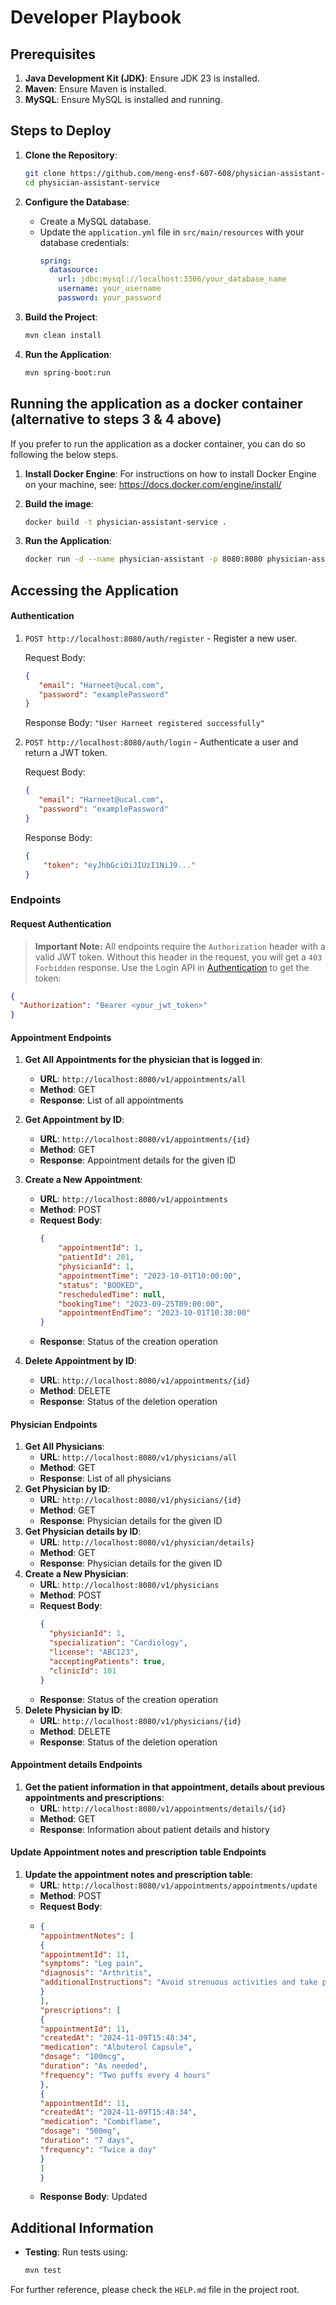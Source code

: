 # Developer Playbook

## Prerequisites

1. **Java Development Kit (JDK)**: Ensure JDK 23 is installed.
2. **Maven**: Ensure Maven is installed.
3. **MySQL**: Ensure MySQL is installed and running.

## Steps to Deploy

1. **Clone the Repository**:
    ```sh
    git clone https://github.com/meng-ensf-607-608/physician-assistant-service.git
    cd physician-assistant-service
    ```

2. **Configure the Database**:
    - Create a MySQL database.
    - Update the `application.yml` file in `src/main/resources` with your database credentials:
        ```yaml
        spring:
          datasource:
            url: jdbc:mysql://localhost:3306/your_database_name
            username: your_username
            password: your_password
        ```

3. **Build the Project**:
    ```sh
    mvn clean install
    ```

4. **Run the Application**:
    ```sh
    mvn spring-boot:run
    ```

## Running the application as a docker container (alternative to steps 3 & 4 above)
If you prefer to run the application as a docker container, you can do so following the below steps.

1. **Install Docker Engine**:
   For instructions on how to install Docker Engine on your machine, see: https://docs.docker.com/engine/install/


2. **Build the image**:
    ```sh
    docker build -t physician-assistant-service .
    ```

3. **Run the Application**:
    ```sh
    docker run -d --name physician-assistant -p 8080:8080 physician-assistant-service 
    ```

## Accessing the Application

#### Authentication

1. `POST http://localhost:8080/auth/register` - Register a new user.

   Request Body:
   ```json
   {
      "email": "Harneet@ucal.com",
      "password": "examplePassword"
   }
   ```
   Response Body: `"User Harneet registered successfully"`

3. `POST http://localhost:8080/auth/login` - Authenticate a user and return a JWT token.

   Request Body:
   ```json
   {
      "email": "Harneet@ucal.com",
      "password": "examplePassword"
   }
    ```
   Response Body:
      ```json
      {
          "token": "eyJhbGciOiJIUzI1NiJ9..."
      }
      ```

### Endpoints

#### Request Authentication
> **Important Note:** All endpoints require the `Authorization` header with a valid JWT token.
> Without this header in the request, you will get a `403 Forbidden` response.
> Use the Login API in [Authentication](#Authentication) to get the token:
   ```json
   {
     "Authorization": "Bearer <your_jwt_token>"
   }
   ```
#### Appointment Endpoints

1. **Get All Appointments for the physician that is logged in**:
    - **URL**: `http://localhost:8080/v1/appointments/all`
    - **Method**: GET
    - **Response**: List of all appointments

2. **Get Appointment by ID**:
    - **URL**: `http://localhost:8080/v1/appointments/{id}`
    - **Method**: GET
    - **Response**: Appointment details for the given ID

4. **Create a New Appointment**:
    - **URL**: `http://localhost:8080/v1/appointments`
    - **Method**: POST
    - **Request Body**:
        ```json
        {
            "appointmentId": 1,
            "patientId": 201,
            "physicianId": 1,
            "appointmentTime": "2023-10-01T10:00:00",
            "status": "BOOKED",
            "rescheduledTime": null,
            "bookingTime": "2023-09-25T09:00:00",
            "appointmentEndTime": "2023-10-01T10:30:00"
        }
        ```
    - **Response**: Status of the creation operation

5. **Delete Appointment by ID**:
    - **URL**: `http://localhost:8080/v1/appointments/{id}`
    - **Method**: DELETE
    - **Response**: Status of the deletion operation

#### Physician Endpoints

1. **Get All Physicians**:
    - **URL**: `http://localhost:8080/v1/physicians/all`
    - **Method**: GET
    - **Response**: List of all physicians
2. **Get Physician by ID**:
    - **URL**: `http://localhost:8080/v1/physicians/{id}`
    - **Method**: GET
    - **Response**: Physician details for the given ID
3.  **Get Physician details by ID**:
    - **URL**: `http://localhost:8080/v1/physician/details}`
    - **Method**: GET
    - **Response**: Physician details for the given ID
4.  **Create a New Physician**:
    - **URL**: `http://localhost:8080/v1/physicians`
    - **Method**: POST
    - **Request Body**:
        ```json
        {
          "physicianId": 1,
          "specialization": "Cardiology",
          "license": "ABC123",
          "acceptingPatients": true,
          "clinicId": 101
        }
        ```
    - **Response**: Status of the creation operation
5. **Delete Physician by ID**:
    - **URL**: `http://localhost:8080/v1/physicians/{id}`
    - **Method**: DELETE
    - **Response**: Status of the deletion operation

#### Appointment details Endpoints

1. **Get the patient information in that appointment, details about previous appointments and prescriptions**:
   - **URL**: `http://localhost:8080/v1/appointments/details/{id}`
   - **Method**: GET
   - **Response**: Information about patient details and history

#### Update Appointment notes  and prescription table Endpoints

1. **Update the appointment notes and prescription table**:
   - **URL**: `http://localhost:8080/v1/appointments/appointments/update`
   - **Method**: POST
   - **Request Body**: 
   - ```json
     {
     "appointmentNotes": [
     {
     "appointmentId": 11,
     "symptoms": "Leg pain",
     "diagnosis": "Arthritis",
     "additionalInstructions": "Avoid strenuous activities and take prescribed medication"
     }
     ],
     "prescriptions": [
     {
     "appointmentId": 11,
     "createdAt": "2024-11-09T15:48:34",
     "medication": "Albuterol Capsule",
     "dosage": "100mcg",
     "duration": "As needed",
     "frequency": "Two puffs every 4 hours"
     },
     {
     "appointmentId": 11,
     "createdAt": "2024-11-09T15:48:34",
     "medication": "Combiflame",
     "dosage": "500mg",
     "duration": "7 days",
     "frequency": "Twice a day"
     }
     ]
     }
     ```
   - **Response Body**: Updated

## Additional Information

- **Testing**: Run tests using:
    ```sh
    mvn test
    ```

For further reference, please check the `HELP.md` file in the project root.
